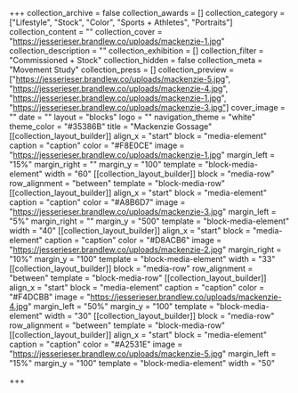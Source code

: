 +++
collection_archive = false
collection_awards = []
collection_category = ["Lifestyle", "Stock", "Color", "Sports + Athletes", "Portraits"]
collection_content = ""
collection_cover = "https://jesserieser.brandlew.co/uploads/mackenzie-1.jpg"
collection_description = ""
collection_exhibition = []
collection_filter = "Commissioned + Stock"
collection_hidden = false
collection_meta = "Movement Study"
collection_press = []
collection_preview = ["https://jesserieser.brandlew.co/uploads/mackenzie-5.jpg", "https://jesserieser.brandlew.co/uploads/mackenzie-4.jpg", "https://jesserieser.brandlew.co/uploads/mackenzie-1.jpg", "https://jesserieser.brandlew.co/uploads/mackenzie-3.jpg"]
cover_image = ""
date = ""
layout = "blocks"
logo = ""
navigation_theme = "white"
theme_color = "#35386B"
title = "Mackenzie Gossage"
[[collection_layout_builder]]
align_x = "start"
block = "media-element"
caption = "caption"
color = "#F8E0CE"
image = "https://jesserieser.brandlew.co/uploads/mackenzie-1.jpg"
margin_left = "15%"
margin_right = ""
margin_y = "100"
template = "block-media-element"
width = "60"
[[collection_layout_builder]]
block = "media-row"
row_alignment = "between"
template = "block-media-row"
[[collection_layout_builder]]
align_x = "start"
block = "media-element"
caption = "caption"
color = "#A8B6D7"
image = "https://jesserieser.brandlew.co/uploads/mackenzie-3.jpg"
margin_left = "5%"
margin_right = ""
margin_y = "500"
template = "block-media-element"
width = "40"
[[collection_layout_builder]]
align_x = "start"
block = "media-element"
caption = "caption"
color = "#D8ACB6"
image = "https://jesserieser.brandlew.co/uploads/mackenzie-2.jpg"
margin_right = "10%"
margin_y = "100"
template = "block-media-element"
width = "33"
[[collection_layout_builder]]
block = "media-row"
row_alignment = "between"
template = "block-media-row"
[[collection_layout_builder]]
align_x = "start"
block = "media-element"
caption = "caption"
color = "#F4DCBB"
image = "https://jesserieser.brandlew.co/uploads/mackenzie-4.jpg"
margin_left = "50%"
margin_y = "100"
template = "block-media-element"
width = "30"
[[collection_layout_builder]]
block = "media-row"
row_alignment = "between"
template = "block-media-row"
[[collection_layout_builder]]
align_x = "start"
block = "media-element"
caption = "caption"
color = "#A2531E"
image = "https://jesserieser.brandlew.co/uploads/mackenzie-5.jpg"
margin_left = "15%"
margin_y = "100"
template = "block-media-element"
width = "50"

+++
